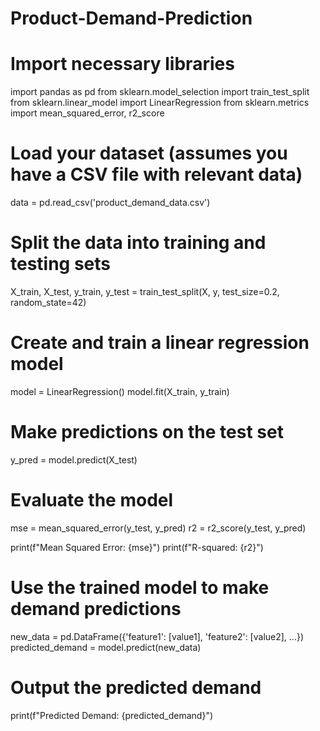 # Product-Demand-Prediction

# Import necessary libraries
import pandas as pd
from sklearn.model_selection import train_test_split
from sklearn.linear_model import LinearRegression
from sklearn.metrics import mean_squared_error, r2_score

# Load your dataset (assumes you have a CSV file with relevant data)
data = pd.read_csv('product_demand_data.csv')

# Split the data into training and testing sets
X_train, X_test, y_train, y_test = train_test_split(X, y, test_size=0.2, random_state=42)

# Create and train a linear regression model
model = LinearRegression()
model.fit(X_train, y_train)

# Make predictions on the test set
y_pred = model.predict(X_test)

# Evaluate the model
mse = mean_squared_error(y_test, y_pred)
r2 = r2_score(y_test, y_pred)

print(f"Mean Squared Error: {mse}")
print(f"R-squared: {r2}")

# Use the trained model to make demand predictions
new_data = pd.DataFrame({'feature1': [value1], 'feature2': [value2], ...})
predicted_demand = model.predict(new_data)

# Output the predicted demand
print(f"Predicted Demand: {predicted_demand}")

